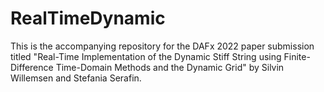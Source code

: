 # RealTimeDynamic

This is the accompanying repository for the DAFx 2022 paper submission titled "Real-Time Implementation of the Dynamic Stiff String using Finite-Difference Time-Domain Methods and the Dynamic Grid" by Silvin Willemsen and Stefania Serafin.

